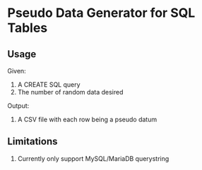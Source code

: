 # Pseudo Data Generator for SQL Tables

## Usage

Given:

1. A CREATE SQL query
2. The number of random data desired

Output:

1. A CSV file with each row being a pseudo datum

## Limitations

1. Currently only support MySQL/MariaDB querystring
